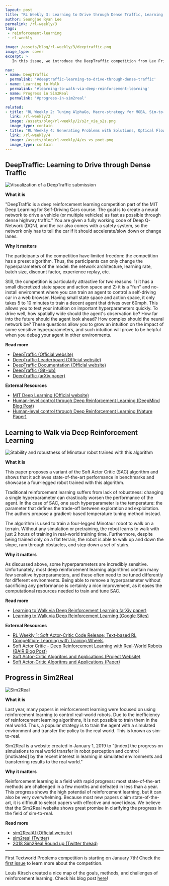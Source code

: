 ```yaml
---
layout: post
title: "RL Weekly 3: Learning to Drive through Dense Traffic, Learning to Walk, and Summarizing Progress in Sim-to-Real"
author: Seungjae Ryan Lee
permalink: /rl-weekly/3
tags:
 - reinforcement-learning
 - rl-weekly

image: /assets/blog/rl-weekly/3/deeptraffic.png
image_type: cover
excerpt: >   
   In this issue, we introduce the DeepTraffic competition from Lex Fridman's MIT Deep Learning for Self-Driving Cars course. We also review a new paper on using SAC to control a four-legged robot, and introduce a website summarizing progress in sim-to-real algorithms.

nav:
- name: DeepTraffic
  permalink: '#deeptraffic-learning-to-drive-through-dense-traffic'
- name: Learning to Walk
  permalink: '#learning-to-walk-via-deep-reinforcement-learning'
- name: Progress in Sim2Real
  permalink: '#progress-in-sim2real'

related:
- title: "RL Weekly 2: Tuning AlphaGo, Macro-strategy for MOBA, Sim-to-Real with conditional GANs"
  link: /rl-weekly/2
  image: /assets/blog/rl-weekly/2/s2r_via_s2s.png
  image_type: contain
- title: "RL Weekly 4: Generating Problems with Solutions, Optical Flow with RL, and Model-free Planning"
  link: /rl-weekly/4
  image: /assets/blog/rl-weekly/4/es_vs_poet.png
  image_type: contain
---
```




## DeepTraffic: Learning to Drive through Dense Traffic

<div class="w60" style="margin: 10px auto;">
  <img src="{{ absolute_url }}/assets/blog/rl-weekly/3/deeptraffic.png" alt="Visualization of a DeepTraffic submission">
</div>

**What it is**

"DeepTraffic is a deep reinforcement learning competition part of the MIT Deep Learning for Self-Driving Cars course. The goal is to create a neural network to drive a vehicle (or multiple vehicles) as fast as possible through dense highway traffic." You are given a fully working code of Deep Q-Network (DQN), and the car also comes with a safety system, so the network only has to tell the car if it should accelerate/slow down or change lanes.

**Why it matters**

The participants of the competition have limited freedom: the competition has a preset algorithm. Thus, the participants can only change the hyperparameters of the model: the network architecture, learning rate, batch size, discount factor, experience replay, etc.

Still, the competition is particularly attractive for two reasons: 1) it has a small discretized state space and action space and 2) it is a "fun" and no-install environment where you can train an agent to control a self-driving car in a web browser. Having small state space and action space, it only takes 5 to 10 minutes to train a decent agent that drives over 60mph. This allows you to test your intuition on important hyperparameters quickly. To drive well, how spatially wide should the agent's observation be? How far into the future should the agent look ahead? How complex should the neural network be? These questions allow you to grow an intuition on the impact of some sensitive hyperparameters, and such intuition will prove to be helpful when you debug your agent in other environments.

**Read more**

- [DeepTraffic (Official website)](https://selfdrivingcars.mit.edu/deeptraffic/)
- [DeepTraffic Leaderboard (Official website)](https://selfdrivingcars.mit.edu/deeptraffic-leaderboard/)
- [DeepTraffic Documentation (Official website)](https://selfdrivingcars.mit.edu/deeptraffic-documentation/)
- [DeepTraffic (GitHub)](https://github.com/lexfridman/deeptraffic)
- [DeepTraffic (arXiv paper)](https://arxiv.org/abs/1801.02805)

**External Resources**

- [MIT Deep Learning (Official website)](https://deeplearning.mit.edu/)
- [Human-level control through Deep Reinforcement Learning (DeepMind Blog Post)](https://deepmind.com/research/dqn/)
- [Human-level control through Deep Reinforcement Learning (Nature Paper)](https://storage.googleapis.com/deepmind-media/dqn/DQNNaturePaper.pdf)



## Learning to Walk via Deep Reinforcement Learning

<div class="w60" style="margin: 10px auto;">
  <img src="{{ absolute_url }}/assets/blog/rl-weekly/3/minotaur.png" alt="Stability and robustness of Minotaur robot trained with this algorithm">
</div>

**What it is**

This paper proposes a variant of the Soft Actor Critic (SAC) algorithm and shows that it achieves state-of-the-art performance in benchmarks and showcase a four-legged robot trained with this algorithm.

Traditional reinforcement learning suffers from lack of robustness: changing a single hyperparameter can drastically worsen the performance of the agent. In the case of SAC, one such hyperparameter is the temperature: the parameter that defines the trade-off between exploration and exploitation. The authors propose a gradient-based temperature tuning method instead.

The algorithm is used to train a four-legged Minotaur robot to walk on a terrain. Without any simulation or pretraining, the robot learns to walk with just 2 hours of training in real-world training time. Furthermore, despite being trained only on a flat terrain, the robot is able to walk up and down the slope, ram through obstacles, and step down a set of stairs.

**Why it matters**

As discussed above, some hyperparameters are incredibly sensitive. Unfortunately, most deep reinforcement learning algorithms contain many few sensitive hyperparameters, and these often need to be tuned differently for different environments. Being able to remove a hyperparameter without sacrificing any performance is certainly a nice improvement, as it eases the computational resources needed to train and tune SAC.

**Read more**

- [Learning to Walk via Deep Reinforcement Learning (arXiv paper)](https://arxiv.org/abs/1812.11103)
- [Learning to Walk via Deep Reinforcement Learning (Google Sites)](https://sites.google.com/view/minitaur-locomotion/)

**External Resources**

- [RL Weekly 1: Soft Actor-Critic Code Release; Text-based RL Competition; Learning with Training Wheels](/rl-weekly/1)
- [Soft Actor Critic - Deep Reinforcement Learning with Real-World Robots (BAIR Blog Post)](https://bair.berkeley.edu/blog/2018/12/14/sac/)
- [Soft Actor-Critic Algoritms and Applications (Project Website)](https://sites.google.com/view/sac-and-applications)
- [Soft Actor-Critic Algoritms and Applications (Paper)](https://drive.google.com/file/d/1J8gZXJN0RqH-TkTh4UEikYSy8AqPTy9x/view)



## Progress in Sim2Real

<div class="w30" style="margin: 10px auto;">
  <img src="{{ absolute_url }}/assets/blog/rl-weekly/3/sim2real.png" alt="Sim2Real">
</div>

**What it is**

Last year, many papers in reinforcement learning were focused on using reinforcement learning to control real-world robots. Due to the inefficiency of reinforcement learning algorithms, it is not possible to train them in the real world. Thus, a popular strategy is to train the agent with a simulated environment and  transfer the policy to the real world. This is known as sim-to-real.

Sim2Real is a website created in January 1, 2019 to "[index] the progress on simulations to real world transfer in robot perception and control [motivated] by the recent interest in learning in simulated environments and transferring results to the real world."

**Why it matters**

Reinforcement learning is a field with rapid progress: most state-of-the-art methods are challenged in a few months and defeated in less than a year. This progress shows the high potential of reinforcement learning, but it can also be very overwhelming. Because most new papers claim state-of-the-art, it is difficult to select papers with effective and novel ideas. We believe that the Sim2Real website shows great promise in clarifying the progress in the field of sim-to-real.

**Read more**

- [sim2RealAI (Official website)](https://sim2realai.github.io/)
- [sim2real (Twitter)](https://twitter.com/sim2realAIorg)
- [2018 Sim2Real Round up (Twitter thread)](https://twitter.com/sim2realAIorg/status/1072017025805910017)



---

First Textworld Problems competition is starting on January 7th! Check the [first issue](/rl-weekly/1) to learn more about the competition.

Louis Kirsch created a nice map of the goals, methods, and challenges of reinforcement learning. Check his blog post [here](http://louiskirsch.com/maps/reinforcement-learning)!

